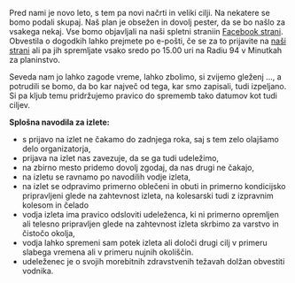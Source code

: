 Pred nami je novo leto, s tem pa novi načrti in veliki cilji. Na nekatere se bomo podali skupaj. Naš plan je obsežen in dovolj pester, da se bo našlo za vsakega nekaj. Vse bomo objavljali  na naši spletni straniin [Facebook strani](https://www.facebook.com/pdpostojna/). Obvestila o dogodkih lahko prejmete po e-pošti, če se za to prijavite na [naši strani](https://pdpostojna.si/dodatne_informacije/)  ali pa jih spremljate vsako sredo po 15.00 uri na Radiu 94 v Minutkah za planinstvo.

Seveda nam jo lahko zagode vreme, lahko zbolimo, si zvijemo gleženj …, a potrudili se bomo, da bo kar največ od tega, kar smo zapisali, tudi izpeljano. Si pa kljub temu pridržujemo pravico do sprememb tako datumov kot tudi ciljev.


**Splošna navodila za izlete:**

- s prijavo na izlet ne čakamo do zadnjega roka, saj s tem zelo olajšamo delo organizatorja,
- prijava na izlet nas zavezuje, da se ga tudi udeležimo,
- na zbirno mesto pridemo dovolj zgodaj, da nas drugi ne čakajo,
- na izletu se ravnamo po navodilih vodje izleta, 
- na izlet se odpravimo primerno oblečeni in obuti in primerno kondicijsko pripravljeni glede na zahtevnost izleta, na kolesarski tudi z izpravnim kolesom in čelado
- vodja izleta ima pravico odsloviti udeleženca, ki ni primerno opremljen ali telesno pripravljen glede na zahtevnost izleta skrbimo za varstvo in čistočo okolja,
- vodja lahko spremeni sam potek izleta ali določi drugi cilj v primeru slabega vremena ali v primeru nujnih okoliščin.
- udeleženec je o svojih morebitnih zdravstvenih težavah dolžan obvestiti vodnika.